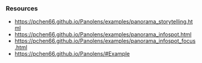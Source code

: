 ### Resources

- https://pchen66.github.io/Panolens/examples/panorama_storytelling.html
- https://pchen66.github.io/Panolens/examples/panorama_infospot.html
- https://pchen66.github.io/Panolens/examples/panorama_infospot_focus.html
- https://pchen66.github.io/Panolens/#Example